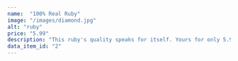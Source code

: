 ```yaml
---
name:  "100% Real Ruby"
image: "/images/diamond.jpg"
alt: "ruby"
price: "5.99"
description: "This ruby's quality speaks for itself. Yours for only 5.99!"
data_item_id: "2"
---
```

